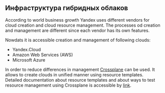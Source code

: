 ## Инфраструктура гибридных облаков

According to world business growth Yandex uses different vendors for cloud creation
and cloud resource management. The processes od creation and management are different since
each vendor has its own features.

Nowdats it is accessible creation and management of following clouds:

* Yandex.Cloud
* Amazon Web Services (AWS)
* Microsoft Azure

In order to reduce differences in management [Crossplane](https://crossplane.io/) can be used.
It allows to create clouds in unified manner using resource templates.
Detailed documentation about resource templates and about ways to test resource management
using Crossplane is accessible by [link](https://a.yandex-team.ru/arc/trunk/arcadia/infra/kube).



